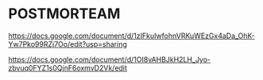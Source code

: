 # POSTMORTEAM

https://docs.google.com/document/d/1zIFkuIwfohnVRKuWEzGx4aDa_OhK-Yw7Pko99RZj7Oo/edit?usp=sharing

https://docs.google.com/document/d/1OI8vAHBJkH2LH_Jyo-zbvuq0FYZ1s0QjnF6oxmvD2Vk/edit